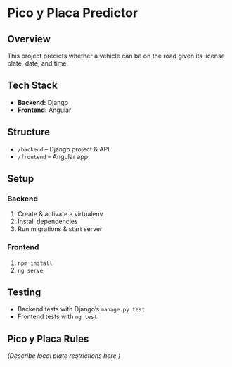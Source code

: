 # Pico y Placa Predictor

## Overview
This project predicts whether a vehicle can be on the road given its license plate, date, and time.

## Tech Stack
- **Backend:** Django
- **Frontend:** Angular

## Structure
- `/backend` – Django project & API
- `/frontend` – Angular app

## Setup
### Backend
1. Create & activate a virtualenv  
2. Install dependencies  
3. Run migrations & start server

### Frontend
1. `npm install`  
2. `ng serve`

## Testing
- Backend tests with Django’s `manage.py test`
- Frontend tests with `ng test`

## Pico y Placa Rules
*(Describe local plate restrictions here.)*


